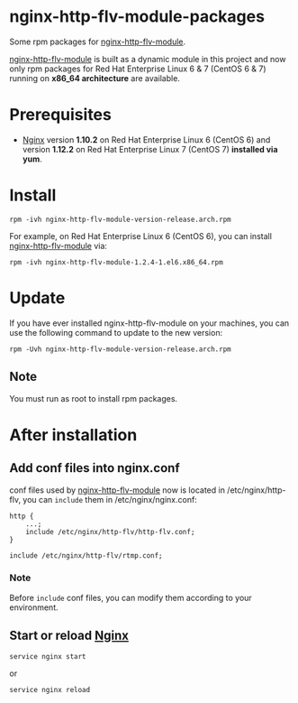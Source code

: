 # nginx-http-flv-module-packages
Some rpm packages for [nginx-http-flv-module](https://github.com/winshining/nginx-http-flv-module).

[nginx-http-flv-module](https://github.com/winshining/nginx-http-flv-module) is built as a dynamic module in this project and now only rpm packages for Red Hat Enterprise Linux 6 & 7 (CentOS 6 & 7) running on **x86_64 architecture** are available.

# Prerequisites

* [Nginx](http://nginx.org) version **1.10.2** on Red Hat Enterprise Linux 6 (CentOS 6) and version **1.12.2** on Red Hat Enterprise Linux 7 (CentOS 7) **installed via yum**.

# Install

    rpm -ivh nginx-http-flv-module-version-release.arch.rpm

For example, on Red Hat Enterprise Linux 6 (CentOS 6), you can install [nginx-http-flv-module](https://github.com/winshining/nginx-http-flv-module) via:

    rpm -ivh nginx-http-flv-module-1.2.4-1.el6.x86_64.rpm

# Update

If you have ever installed nginx-http-flv-module on your machines, you can use the following command to update to the new version:

    rpm -Uvh nginx-http-flv-module-version-release.arch.rpm

## Note

You must run as root to install rpm packages.

# After installation

## Add conf files into nginx.conf

conf files used by [nginx-http-flv-module](https://github.com/winshining/nginx-http-flv-module) now is located in /etc/nginx/http-flv, you can `include` them in /etc/nginx/nginx.conf:

    http {
        ...;
        include /etc/nginx/http-flv/http-flv.conf;
    }

    include /etc/nginx/http-flv/rtmp.conf;

### Note

Before `include` conf files, you can modify them according to your environment.

## Start or reload [Nginx](http://nginx.org)

    service nginx start

or

    service nginx reload
